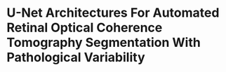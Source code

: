 # U-Net Architectures For Automated Retinal Optical Coherence Tomography Segmentation With Pathological Variability
